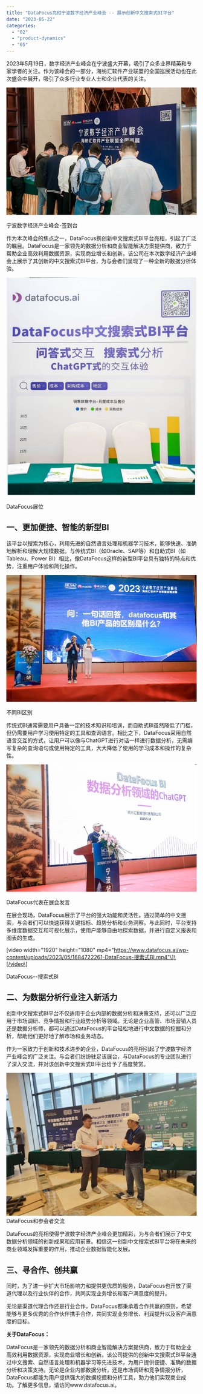 ```yaml
---
title: "DataFocus亮相宁波数字经济产业峰会 -- 展示创新中文搜索式BI平台"
date: "2023-05-22"
categories: 
  - "02"
  - "product-dynamics"
  - "05"
---
```


2023年5月19日，数字经济产业峰会在宁波盛大开幕，吸引了众多业界精英和专家学者的关注。作为该峰会的一部分，海纳汇软件产业联盟的全国巡展活动也在此次盛会中展开，吸引了众多行业专业人士和企业代表的关注。

![展会](images/1684722022-.jpeg)

宁波数字经济产业峰会-签到台

作为本次峰会的焦点之一，DataFocus携创新中文搜索式BI平台亮相，引起了广泛的瞩目。DataFocus是一家领先的数据分析和商业智能解决方案提供商，致力于帮助企业高效利用数据资源，实现商业增长和创新。该公司在本次数字经济产业峰会上展示了其创新的中文搜索式BI平台，为与会者们呈现了一种全新的数据分析体验。

![WeCom Screenshot_20230519160216](images/1684722022-wecom-screenshot_20230519160216.png)

DataFocus展位

## **一、更加便捷、智能的新型BI**

该平台以搜索为核心，利用先进的自然语言处理和机器学习技术，能够快速、准确地解析和理解大规模数据。与传统式BI（如Oracle、SAP等）和自助式BI（如Tableau、Power BI）相比，像DataFocus这样的新型BI平台具有独特的特点和优势，注重用户体验和简化操作。

![bi区别](images/1684722022-bi.jpeg)

不同BI区别

传统式BI通常需要用户具备一定的技术知识和培训，而自助式BI虽然降低了门槛，但仍需要用户学习使用特定的工具和查询语言。相比之下，DataFocus采用自然语言交互的方式，让用户可以像与ChatGPT进行对话一样进行数据分析，无需编写复杂的查询语句或使用特定的工具，大大降低了使用的学习成本和操作的复杂性。

![chatgpt](images/1684722022-chatgpt.jpeg)

DataFocus代表在展会发言

在展会现场，DataFocus展示了平台的强大功能和灵活性。通过简单的中文搜索，与会者们可以快速获得关键指标、趋势分析和业务洞察。与此同时，平台支持多维度数据交互和可视化展示，使用户能够自由地探索数据，并进行自定义报表和图表的生成。

\[video width="1920" height="1080" mp4="https://www.datafocus.ai/wp-content/uploads/2023/05/1684722261-DataFocus-搜索式BI.mp4"\]\[/video\]

DataFocus--搜索式BI

## **二、为数据分析行业注入新活力**

创新中文搜索式BI平台不仅适用于企业内部的数据分析和决策支持，还可以广泛应用于市场调研、竞争情报和行业趋势分析等领域。无论是企业高管、市场营销人员还是数据分析师，都可以通过DataFocus的平台轻松地进行中文数据的挖掘和分析，帮助他们更好地了解市场和业务动态。

作为一家致力于创新和技术进步的企业，DataFocus的亮相引起了宁波数字经济产业峰会的广泛关注。与会者们纷纷驻足该展台，与DataFocus的专业团队进行了深入交流，并对该创新中文搜索式BI平台给予了高度赞赏。

![交流](images/1684722022-1-1.jpeg) DataFocus和参会者交流

DataFocus的亮相使得宁波数字经济产业峰会更加精彩，为与会者们展示了中文数据分析领域的创新成果和应用前景。相信这一创新中文搜索式BI平台将在未来的商业领域发挥重要的作用，推动企业数据智能化发展。

## **三、寻合作、创共赢**

同时，为了进一步扩大市场影响力和提供更优质的服务，DataFocus也开放了渠道代理以及行业伙伴的合作，共同实现业务增长和客户满意度的提升。

无论是渠道代理合作还是行业合作，DataFocus都秉承着合作共赢的原则，希望能够与更多优秀的合作伙伴携手合作，共同实现业务增长、利润提升以及客户满意度的目标。

**关于DataFocus：**

DataFocus是一家领先的数据分析和商业智能解决方案提供商，致力于帮助企业高效利用数据资源，实现商业增长和创新。该公司提供的创新中文搜索式BI平台通过中文搜索、自然语言处理和机器学习等先进技术，为用户提供便捷、准确的数据分析和决策支持。无论是企业内部数据分析，还是市场调研和竞争情报分析，DataFocus都能为用户提供强大的数据挖掘和分析工具，助力他们实现商业成功。了解更多信息，请访问www.datafocus.ai。
